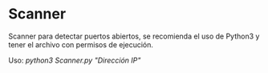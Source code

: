 # Scanner

Scanner para detectar puertos abiertos, se recomienda el uso de Python3 y tener el archivo con permisos de ejecución.

Uso: 
*python3 Scanner.py "Dirección IP"*
